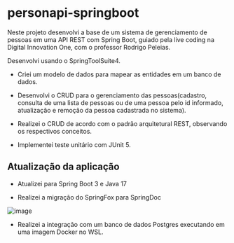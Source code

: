 # personapi-springboot

Neste projeto desenvolvi a base de um sistema de gerenciamento de pessoas em uma API REST 
com Spring Boot, guiado pela live coding na Digital Innovation One, com o professor Rodrigo Peleias.

Desenvolvi usando o SpringToolSuite4.

* Criei um modelo de dados para mapear as entidades em um banco de dados.

* Desenvolvi o CRUD para o gerenciamento das pessoas(cadastro, consulta de uma lista de pessoas ou de
uma pessoa pelo id informado, atualização e remoção da pessoa cadastrada no sistema).

* Realizei o CRUD de acordo com o padrão arquitetural REST, observando os respectivos conceitos.

* Implementei teste unitário com JUnit 5.


## Atualização da aplicação

* Atualizei para Spring Boot 3 e Java 17

* Realizei a migração do SpringFox para SpringDoc

![image](https://github.com/Hugo0307/personapi-springboot/assets/81208290/c9de7ce4-7f7c-4bd9-8884-9f21664c65fc)

* Realizei a integração com um banco de dados Postgres executando em uma imagem Docker no WSL.


